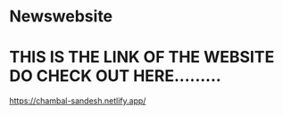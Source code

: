 # Newswebsite



# THIS IS THE LINK OF THE WEBSITE DO CHECK OUT HERE.........

https://chambal-sandesh.netlify.app/
